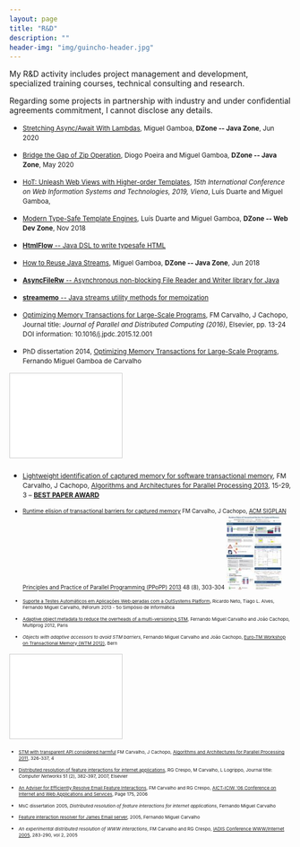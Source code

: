 ```yaml
---
layout: page
title: "R&D"
description: ""
header-img: "img/guincho-header.jpg"
---
```


My R&D activity includes project management and development, 
specialized training courses, technical consulting and research.

Regarding some projects in partnership with industry and under confidential
agreements commitment, I cannot disclose any details.

* <small>[Stretching Async/Await With Lambdas](https://dzone.com/articles/lambdas-in-concurrency-with-non-blocking-io), Miguel Gamboa, **DZone -- Java Zone**, Jun 2020</small>

* <small>[Bridge the Gap of Zip Operation](https://dzone.com/articles/bridge-the-gap-of-zip-operation), Diogo Poeira and Miguel Gamboa, **DZone -- Java Zone**, May 2020</small>

* <small>[HoT: Unleash Web Views with Higher-order Templates](https://www.scitepress.org/Link.aspx?doi=10.5220/0008167701180129), _15th International Conference on Web Information Systems and Technologies, 2019, Viena_, Luís Duarte and Miguel Gamboa,</small>

* <small>[Modern Type-Safe Template Engines](https://dzone.com/articles/modern-type-safe-template-engines), Luís Duarte and Miguel Gamboa, **DZone -- Web Dev Zone**, Nov 2018</small>

* <small>[**HtmlFlow** -- Java DSL to write typesafe HTML](https://github.com/xmlet/HtmlFlow)</small>

* <small>[How to Reuse Java Streams](https://dzone.com/articles/how-to-replay-java-streams), Miguel Gamboa, **DZone -- Java Zone**, Jun 2018</small>

* <small>[**AsyncFileRw** -- Asynchronous non-blocking File Reader and Writer library for Java](https://github.com/javasync/AsyncFileRw)</small>

* <small>[**streamemo** -- Java streams utility methods for memoization](https://github.com/javasync/streamemo)</small>

* <small>[Optimizing Memory Transactions for Large-Scale 
Programs](http://www.sciencedirect.com/science/article/pii/S0743731515002099), 
FM Carvalho, J Cachopo, Journal title: _Journal of Parallel and Distributed
Computing (2016)_, Elsevier, pp. 13-24 DOI information: 10.1016/j.jpdc.2015.12.001</small>

* <small>PhD dissertation 2014, [Optimizing Memory Transactions for Large-Scale
Programs](/img/my-papers/phd-fmc-thesis.pdf), Fernando Miguel Gamboa de Carvalho
</small>

<iframe src="//www.slideshare.net/slideshow/embed_code/key/iFNHnksGVCJUfN" width="200" frameborder="0" marginwidth="0" marginheight="0" scrolling="no" style="border:1px solid #CCC; border-width:1px; margin-bottom:5px; max-width: 100%;" allowfullscreen>
</iframe>

* <small>[Lightweight identification of captured memory for software 
transactional memory](/img/my-papers/ica3pp2013-119.pdf),  FM Carvalho,
J Cachopo, [Algorithms and Architectures for Parallel Processing 2013](http://cse.stfx.ca/~ica3pp2013/), 
15-29, 3 – [**BEST PAPER AWARD**]( http://cse.stfx.ca/~ica3pp2013/best-papers.htm)

* <small>[Runtime elision of transactional barriers for captured
memory](http://dl.acm.org/citation.cfm?id=2442556) FM Carvalho, J Cachopo, 
[ACM SIGPLAN Principles and Practice of Parallel Programming (PPoPP)
2013](http://www.sigplan.org/Conferences/PPOPP/) 48 (8), 303-304
<a href="\img\my-papers\ppopp2327-carvalho-poster.pdf" type="_blank"><img src="/img/my-papers/ppopp2327-carvalho-poster-thumb.jpg" width="100"></a>

* <small>[Suporte a Testes Automáticos em Aplicações Web geradas com a OutSystems Platform](http://repositorio.ipl.pt/handle/10400.21/3236),
Ricardo Neto, Tiago L. Alves, Fernando Miguel Carvalho, INForum 2013 - 5o Simpósio de Informática</small>

* <small>[Adaptive object metadata to reduce the overheads of a multi-versioning STM](\img\my-papers\Multiprog12-fmc.pdf),
Fernando Miguel Carvalho and João Cachopo, Multiprog 2012, Paris</small>

* <small>_Objects with adaptive accessors to avoid STM barriers_,
Fernando Miguel Carvalho and João Cachopo, [Euro-TM Workshop on Transactional
Memory (WTM 2012)](http://www.eurotm.org/action-meetings/wtm2012), Bern</small>

<iframe src="//www.slideshare.net/slideshow/embed_code/key/9N3UU9D2iSnxug" width="200" frameborder="0" marginwidth="0" marginheight="0" scrolling="no" style="border:1px solid #CCC; border-width:1px; margin-bottom:5px; max-width: 100%;" allowfullscreen>
</iframe> 

* <small>[STM with transparent API considered harmful](\img\my-papers\ica3pp2011.pdf)
FM Carvalho, J Cachopo, [Algorithms and Architectures for Parallel Processing 2011]( http://anss.org.au/ica3pp11/), 
326-337, 4</small>

* <small>[Distributed resolution of feature interactions for internet 
applications](http://www.sciencedirect.com/science/article/pii/S1389128606002131), 
RG Crespo, M Carvalho, L Logrippo, Journal title: _Computer Networks_ 51 (2), 382-397, 2007, Elsevier</small>

* <small>[An Adviser for Efficiently Resolve Email Feature Interactions](http://dl.acm.org/citation.cfm?id=1116162.1116342), FM Carvalho and RG Crespo, 
[AICT-ICIW '06 Conference on Internet and Web Applications and Services]( http://www.iaria.org/conferences2006/ICIW06.html), 
Page 175, 2006</small>

* <small>MsC dissertation 2005, _Distributed resolution of feature interactions for internet 
applications_, Fernando Miguel Carvalho</small>

* <small>[Feature interaction resolver for James Email server](http://comp.ist.utl.pt/rgc/FI-resolver.htm), 2005, Fernando Miguel Carvalho</small>

* <small>_An experimental distributed resolution of WWW interactions_,
FM Carvalho and RG Crespo, [IADIS Conference WWW/Internet 2005](http://internet-conf.org/previous-editions/),
283-290, vol 2, 2005</small>

